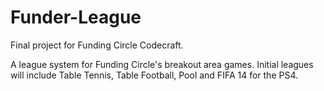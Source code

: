 Funder-League
=============

Final project for Funding Circle Codecraft.

A league system for Funding Circle's breakout area games. Initial leagues will include Table Tennis, Table Football, Pool and FIFA 14 for the PS4.

